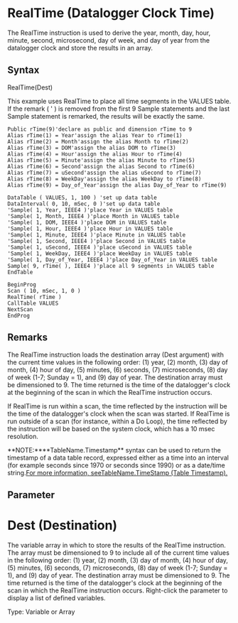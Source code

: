 # RealTime (Datalogger Clock Time)

The RealTime instruction is used to derive the year, month, day, hour, minute, second, microsecond, day of week, and day of year from the datalogger clock and store the results in an array.

## Syntax

RealTime(Dest)

This example uses RealTime to place all time segments in the VALUES table. If the remark ( ' ) is removed from the first 9 Sample statements and the last Sample statement is remarked, the results will be exactly the same.

```
Public rTime(9)'declare as public and dimension rTime to 9
Alias rTime(1) = Year'assign the alias Year to rTime(1)
Alias rTime(2) = Month'assign the alias Month to rTime(2)
Alias rTime(3) = DOM'assign the alias DOM to rTime(3)
Alias rTime(4) = Hour'assign the alias Hour to rTime(4)
Alias rTime(5) = Minute'assign the alias Minute to rTime(5)
Alias rTime(6) = Second'assign the alias Second to rTime(6)
Alias rTime(7) = uSecond'assign the alias uSecond to rTime(7)
Alias rTime(8) = WeekDay'assign the alias WeekDay to rTime(8)
Alias rTime(9) = Day_of_Year'assign the alias Day_of_Year to rTime(9)

DataTable ( VALUES, 1, 100 ) 'set up data table
DataInterval( 0, 10, mSec, 0 )'set up data table
'Sample( 1, Year, IEEE4 )'place Year in VALUES table
'Sample( 1, Month, IEEE4 )'place Month in VALUES table
'Sample( 1, DOM, IEEE4 )'place DOM in VALUES table
'Sample( 1, Hour, IEEE4 )'place Hour in VALUES table
'Sample( 1, Minute, IEEE4 )'place Minute in VALUES table
'Sample( 1, Second, IEEE4 )'place Second in VALUES table
'Sample( 1, uSecond, IEEE4 )'place uSecond in VALUES table
'Sample( 1, WeekDay, IEEE4 )'place WeekDay in VALUES table
'Sample( 1, Day_of_Year, IEEE4 )'place Day_of_Year in VALUES table
Sample( 9, rTime( ), IEEE4 )'place all 9 segments in VALUES table
EndTable

BeginProg
Scan ( 10, mSec, 1, 0 )
RealTime( rTime )
CallTable VALUES
NextScan
EndProg
```

## Remarks

The RealTime instruction loads the destination array (Dest argument) with the current time values in the following order: (1) year, (2) month, (3) day of month, (4) hour of day, (5) minutes, (6) seconds, (7) microseconds, (8) day of week (1-7; Sunday = 1), and (9) day of year. The destination array must be dimensioned to 9. The time returned is the time of the datalogger's clock at the beginning of the scan in which the RealTime instruction occurs.

If RealTime is run within a scan, the time reflected by the instruction will be the time of the datalogger's clock when the scan was started. If RealTime is run outside of a scan (for instance, within a Do Loop), the time reflected by the instruction will be based on the system clock, which has a 10 msec resolution.

**NOTE:\*\***TableName.Timestamp\*\* syntax can be used to return the timestamp of a data table record, expressed either as a time into an interval (for example seconds since 1970 or seconds since 1990) or as a date/time string.[For more information, seeTableName.TimeStamp (Table Timestamp).](tablenametimestamp.md)

## Parameter

# Dest (Destination)

The variable array in which to store the results of the RealTime instruction. The array must be dimensioned to 9 to include all of the current time values in the following order: (1) year, (2) month, (3) day of month, (4) hour of day, (5) minutes, (6) seconds, (7) microseconds, (8) day of week (1-7; Sunday = 1), and (9) day of year. The destination array must be dimensioned to 9. The time returned is the time of the datalogger's clock at the beginning of the scan in which the RealTime instruction occurs. Right-click the parameter to display a list of defined variables.

Type: Variable or Array
